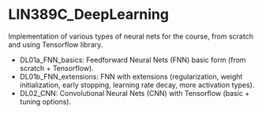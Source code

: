 # LIN389C_DeepLearning

Implementation of various types of neural nets for the course, from scratch and using Tensorflow library.

* DL01a_FNN_basics: Feedforward Neural Nets (FNN) basic form (from scratch + Tensorflow).
* DL01b_FNN_extensions: FNN with extensions (regularization, weight initialization, early stopping, learning rate decay, more activation types).
* DL02_CNN: Convolutional Neural Nets (CNN) with Tensorflow (basic + tuning options).
